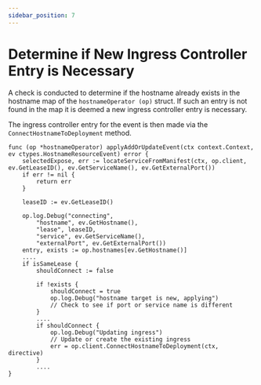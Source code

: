 ```yaml
---
sidebar_position: 7
---
```


# Determine if New Ingress Controller Entry is Necessary

A check is conducted to determine if the hostname already exists in the hostname map of the `hostnameOperator (op)` struct.  If such an entry is not found in the map it is deemed a new ingress controller entry is necessary.

The ingress controller entry for the event is then made via the `ConnectHostnameToDeployment` method.

```
func (op *hostnameOperator) applyAddOrUpdateEvent(ctx context.Context, ev ctypes.HostnameResourceEvent) error {
	selectedExpose, err := locateServiceFromManifest(ctx, op.client, ev.GetLeaseID(), ev.GetServiceName(), ev.GetExternalPort())
	if err != nil {
		return err
	}

	leaseID := ev.GetLeaseID()

	op.log.Debug("connecting",
		"hostname", ev.GetHostname(),
		"lease", leaseID,
		"service", ev.GetServiceName(),
		"externalPort", ev.GetExternalPort())
	entry, exists := op.hostnames[ev.GetHostname()]
	....
	if isSameLease {
		shouldConnect := false

		if !exists {
			shouldConnect = true
			op.log.Debug("hostname target is new, applying")
			// Check to see if port or service name is different
		}
		....
		if shouldConnect {
			op.log.Debug("Updating ingress")
			// Update or create the existing ingress
			err = op.client.ConnectHostnameToDeployment(ctx, directive)
		}
		....
}
```